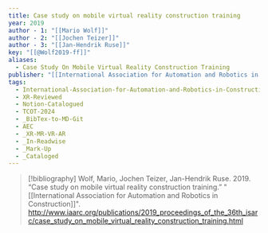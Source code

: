 ```yaml
---
title: Case study on mobile virtual reality construction training
year: 2019
author - 1: "[[Mario Wolf]]"
author - 2: "[[Jochen Teizer]]"
author - 3: "[[Jan-Hendrik Ruse]]"
key: "[[@Wolf2019-ff]]"
aliases:
  - Case Study On Mobile Virtual Reality Construction Training
publisher: "[[International Association for Automation and Robotics in Construction]]"
tags:
  - International-Association-for-Automation-and-Robotics-in-Construction-IAARC
  - XR-Reviewed
  - Notion-Catalogued
  - TCOT-2024
  - _BibTex-to-MD-Git
  - AEC
  - _XR-MR-VR-AR
  - _In-Readwise
  - _Mark-Up
  - _Cataloged
---
```


> [!bibliography]
> Wolf, Mario, Jochen Teizer, Jan-Hendrik Ruse. 2019. “Case study on mobile virtual reality construction training.” "[[International Association for Automation and Robotics in Construction]]". http://www.iaarc.org/publications/2019_proceedings_of_the_36th_isarc/case_study_on_mobile_virtual_reality_construction_training.html